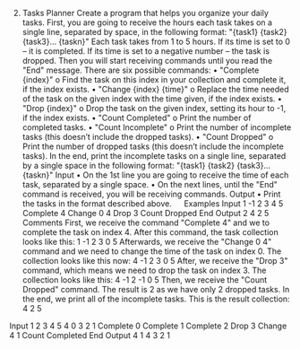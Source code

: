 02. Tasks Planner
Create a program that helps you organize your daily tasks. First, you are going to receive the hours each task takes оn a single line, separated by space, in the following format:
"{task1} {task2} {task3}… {taskn}"
Each task takes from 1 to 5 hours. If its time is set to 0 – it is completed. If its time is set to a negative number – the task is dropped.
Then you will start receiving commands until you read the "End" message. There are six possible commands:
•	"Complete {index}"
o	Find the task on this index in your collection and complete it, if the index exists.
•	"Change {index} {time}"
o	Replace the time needed of the task on the given index with the time given, if the index exists. 
•	"Drop {index}"
o	Drop the task on the given index, setting its hour to -1, if the index exists.
•	"Count Completed"
o	Print the number of completed tasks.
•	"Count Incomplete"
o	Print the number of incomplete tasks (this doesn’t include the dropped tasks).
•	"Count Dropped"
o	Print the number of dropped tasks (this doesn’t include the incomplete tasks).
In the end, print the incomplete tasks on a single line, separated by a single space in the following format:
"{task1} {task2} {task3}… {taskn}"
Input
•	On the 1st line you are going to receive the time of each task, separated by a single space.
•	On the next lines, until the "End" command is received, you will be receiving commands.
Output
•	Print the tasks in the format described above.
 
Examples 
Input
1 -1 2 3 4 5
Complete 4
Change 0 4
Drop 3
Count Dropped
End
Output
2
4 2 5
Comments
First, we receive the command "Complete 4" and we to complete the task on index 4. After this command, the task collection looks like this: 
1 -1 2 3 0 5 
Afterwards, we receive the "Change 0 4" command and we need to change the time of the task on index 0. The collection looks like this now: 
4 -1 2 3 0 5
After, we receive the "Drop 3" command, which means we need to drop the task on index 3. The collection looks like this:
4 -1 2 -1 0 5
Then, we receive the "Count Dropped" command. The result is 2 as we have only 2 dropped tasks.
In the end, we print all of the incomplete tasks. This is the result collection:
4 2 5
 
Input
1 2 3 4 5 4 0 3 2 1
Complete 0
Complete 1
Complete 2
Drop 3
Change 4 1
Count Completed
End
Output
4
1 4 3 2 1
